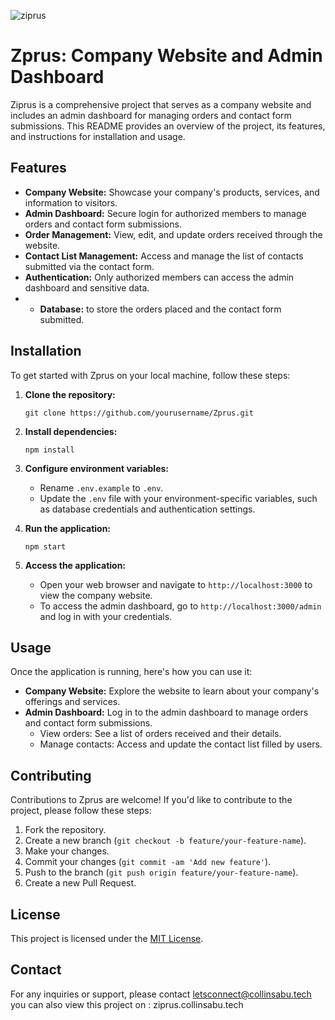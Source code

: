 ![ziprus](https://github.com/collinsabu/ziprus/assets/64439462/06b343e1-23bb-4d55-83b8-c91a755008da)
# Zprus: Company Website and Admin Dashboard

Ziprus is a comprehensive project that serves as a company website and includes an admin dashboard for managing orders and contact form submissions. This README provides an overview of the project, its features, and instructions for installation and usage.

## Features

- **Company Website:** Showcase your company's products, services, and information to visitors.
- **Admin Dashboard:** Secure login for authorized members to manage orders and contact form submissions.
- **Order Management:** View, edit, and update orders received through the website.
- **Contact List Management:** Access and manage the list of contacts submitted via the contact form.
- **Authentication:** Only authorized members can access the admin dashboard and sensitive data.
- - **Database:** to store the orders placed and the contact form submitted.

## Installation

To get started with Zprus on your local machine, follow these steps:

1. **Clone the repository:**
    ```
    git clone https://github.com/yourusername/Zprus.git
    ```

2. **Install dependencies:**
    ```
    npm install
    ```

3. **Configure environment variables:**
    - Rename `.env.example` to `.env`.
    - Update the `.env` file with your environment-specific variables, such as database credentials and authentication settings.

4. **Run the application:**
    ```
    npm start
    ```

5. **Access the application:**
    - Open your web browser and navigate to `http://localhost:3000` to view the company website.
    - To access the admin dashboard, go to `http://localhost:3000/admin` and log in with your credentials.

## Usage

Once the application is running, here's how you can use it:

- **Company Website:** Explore the website to learn about your company's offerings and services.
- **Admin Dashboard:** Log in to the admin dashboard to manage orders and contact form submissions.
    - View orders: See a list of orders received and their details.
    - Manage contacts: Access and update the contact list filled by users.

## Contributing

Contributions to Zprus are welcome! If you'd like to contribute to the project, please follow these steps:

1. Fork the repository.
2. Create a new branch (`git checkout -b feature/your-feature-name`).
3. Make your changes.
4. Commit your changes (`git commit -am 'Add new feature'`).
5. Push to the branch (`git push origin feature/your-feature-name`).
6. Create a new Pull Request.

## License

This project is licensed under the [MIT License](LICENSE).

## Contact

For any inquiries or support, please contact letsconnect@collinsabu.tech
you can also view this project on : ziprus.collinsabu.tech
